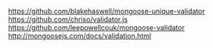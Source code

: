 https://github.com/blakehaswell/mongoose-unique-validator
https://github.com/chriso/validator.js
https://github.com/leepowellcouk/mongoose-validator
http://mongoosejs.com/docs/validation.html